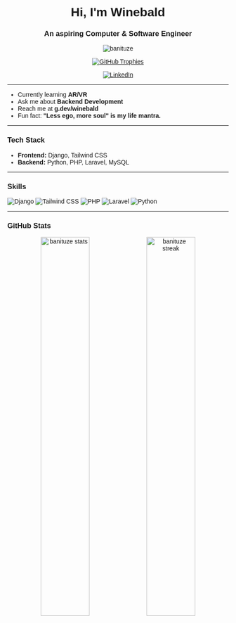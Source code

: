 <!-- Font Injection for GitHub README -->
<link href="https://fonts.googleapis.com/css2?family=Lexend:wght@300;400;500;600;700&display=swap" rel="stylesheet">
<style>
  * {
    font-family: 'Lexend', sans-serif;
  }
</style>

<h1 align="center">Hi, I'm Winebald</h1>
<h3 align="center">An aspiring Computer & Software Engineer</h3>

<p align="center">
  <img src="https://komarev.com/ghpvc/?username=banituze&label=Profile%20views&color=0e75b6&style=flat" alt="banituze" />
</p>

<p align="center">
  <a href="https://github.com/ryo-ma/github-profile-trophy">
    <img src="https://github-profile-trophy.vercel.app/?username=banituze&theme=matrix&no-frame=true" alt="GitHub Trophies" />
  </a>
</p>

<p align="center">
  <a href="https://linkedin.com/in/winebald" target="_blank">
    <img src="https://img.shields.io/badge/LinkedIn-Winebald-blue?style=for-the-badge&logo=linkedin" alt="LinkedIn" />
  </a>
</p>

---

- Currently learning **AR/VR**
- Ask me about **Backend Development**
- Reach me at **g.dev/winebald**
- Fun fact: **"Less ego, more soul" is my life mantra.**

---

### Tech Stack

- **Frontend:** Django, Tailwind CSS  
- **Backend:** Python, PHP, Laravel, MySQL

---

### Skills

![Django](https://img.shields.io/badge/Django-092E20?style=for-the-badge&logo=django&logoColor=white)
![Tailwind CSS](https://img.shields.io/badge/TailwindCSS-06B6D4?style=for-the-badge&logo=tailwindcss&logoColor=white)
![PHP](https://img.shields.io/badge/PHP-777BB4?style=for-the-badge&logo=php&logoColor=white)
![Laravel](https://img.shields.io/badge/Laravel-FF2D20?style=for-the-badge&logo=laravel&logoColor=white)
![Python](https://img.shields.io/badge/Python-3776AB?style=for-the-badge&logo=python&logoColor=white)

---

### GitHub Stats

<p align="center">
  <img width="47%" src="https://github-readme-stats.vercel.app/api?username=banituze&theme=dark&show_icons=true&locale=en" alt="banituze stats" />
  <img width="47%" src="https://github-readme-streak-stats.herokuapp.com/?user=banituze&theme=dark" alt="banituze streak" />
</p>
